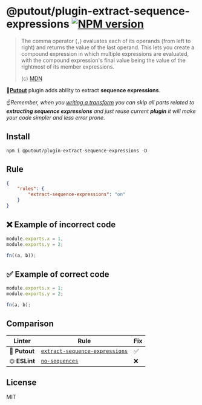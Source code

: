 # @putout/plugin-extract-sequence-expressions [![NPM version][NPMIMGURL]][NPMURL]

[NPMIMGURL]: https://img.shields.io/npm/v/@putout/plugin-extract-sequence-expressions.svg?style=flat&longCache=true
[NPMURL]: https://npmjs.org/package/@putout/plugin-extract-sequence-expressions"npm"

> The comma operator (`,`) evaluates each of its operands (from left to right) and returns the value of the last operand. This lets you create a compound expression in which multiple expressions are evaluated, with the compound expression's final value being the value of the rightmost of its member expressions.
>
> (c) [MDN](https://developer.mozilla.org/en-US/docs/Web/JavaScript/Reference/Operators/Comma_Operator)

🐊[**Putout**](https://github.com/coderaiser/putout) plugin adds ability to extract **sequence expressions**.

☝️*Remember, when you [writing a transform](https://github.com/coderaiser/putout/tree/master/packages/engine-runner#readme) you can skip all parts related to **extracting sequence expressions** and just reuse current **plugin** it will make your code simpler and less error prone.*

## Install

```
npm i @putout/plugin-extract-sequence-expressions -D
```

## Rule

```json
{
    "rules": {
        "extract-sequence-expressions": "on"
    }
}
```

## ❌ Example of incorrect code

```js
module.exports.x = 1,
module.exports.y = 2;

fn((a, b));
```

## ✅ Example of correct code

```js
module.exports.x = 1;
module.exports.y = 2;

fn(a, b);
```

## Comparison

Linter | Rule | Fix
--------|-------|------------|
🐊 **Putout**| [`extract-sequence-expressions`](https://github.com/coderaiser/putout/tree/master/packages/plugin-extract-sequence-expressions#readme)| ✅
⏣ **ESLint** | [`no-sequences`](https://eslint.org/docs/rules/no-sequences) | ❌

## License

MIT
